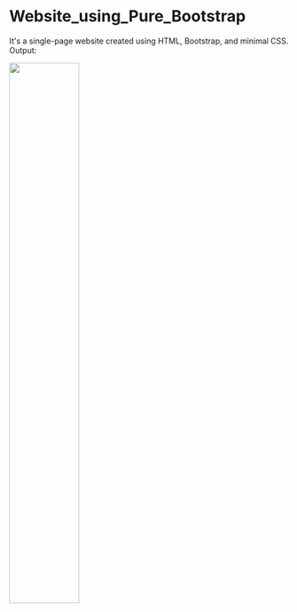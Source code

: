 # Website_using_Pure_Bootstrap
It's a single-page website created using HTML, Bootstrap, and minimal CSS.
Output: 

<img src="https://user-images.githubusercontent.com/61662784/225426540-b4fc5582-69e1-4c30-8814-31f09e115e4a.jpeg" width=50% height=50%>

